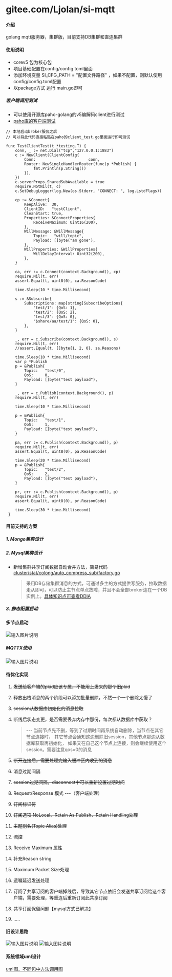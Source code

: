 # gitee.com/Ljolan/si-mqtt

#### 介绍
golang mqtt服务器，集群版，目前支持DB集群和直连集群

#### 使用说明

- corev5 包为核心包
- 项目基础配置在config/config.toml里面
- 添加环境变量 SI_CFG_PATH = "配置文件路径" ，如果不配置，则默认使用config/config.toml配置
- 以package方式 运行 main.go即可

##### 客户端调用测试
- 可以使用开源库paho-golang的v5编解码client进行测试
- [paho库的客户端测试][https://github.com/eclipse/paho.golang/tree/master/paho]

```
// 本地启动broker服务之后
// 可以将此代码直接粘贴在paho的client_test.go里面运行即可测试

func TestClientTest(t *testing.T) {
 	conn, _ := net.Dial("tcp","127.0.0.1:1883")
 	c := NewClient(ClientConfig{
 		Conn:                       conn,
 		Router: NewSingleHandlerRouter(func(p *Publish) {
 			fmt.Println(p.String())
 		}),
 	})
 	c.serverProps.SharedSubAvailable = true
 	require.NotNil(t, c)
 	c.SetDebugLogger(log.New(os.Stderr, "CONNECT: ", log.LstdFlags))
 
 	cp := &Connect{
 		KeepAlive:  30,
 		ClientID:   "testClient",
 		CleanStart: true,
 		Properties: &ConnectProperties{
 			ReceiveMaximum: Uint16(200),
 		},
 		WillMessage: &WillMessage{
 			Topic:   "will/topic",
 			Payload: []byte("am gone"),
 		},
 		WillProperties: &WillProperties{
 			WillDelayInterval: Uint32(200),
 		},
 	}
 
 	ca, err := c.Connect(context.Background(), cp)
 	require.Nil(t, err)
 	assert.Equal(t, uint8(0), ca.ReasonCode)
 
 	time.Sleep(10 * time.Millisecond)
 
 	s := &Subscribe{
 		Subscriptions: map[string]SubscribeOptions{
 			"test/1": {QoS: 1},
 			"test/2": {QoS: 2},
 			"test/3": {QoS: 0},
 			"$share/aa/test/1": {QoS: 0},
 		},
 	}
 
 	_, err = c.Subscribe(context.Background(), s)
 	require.Nil(t, err)
 	//assert.Equal(t, []byte{1, 2, 0}, sa.Reasons)
 
 	time.Sleep(10 * time.Millisecond)
 	var p *Publish
 	p = &Publish{
 		Topic:   "test/0",
 		QoS:     0,
 		Payload: []byte("test payload"),
 	}
 	
 	_, err = c.Publish(context.Background(), p)
 	require.Nil(t, err)
 	
 	time.Sleep(10 * time.Millisecond)
 
 	p = &Publish{
 		Topic:   "test/1",
 		QoS:     1,
 		Payload: []byte("test payload"),
 	}
 
 	pa, err := c.Publish(context.Background(), p)
 	require.Nil(t, err)
 	assert.Equal(t, uint8(0), pa.ReasonCode)
 
 	time.Sleep(20 * time.Millisecond)
 	p = &Publish{
 		Topic:   "test/2",
 		QoS:     2,
 		Payload: []byte("test payload"),
 	}
 	
 	pr, err := c.Publish(context.Background(), p)
 	require.Nil(t, err)
 	assert.Equal(t, uint8(0), pr.ReasonCode)
 	
 	time.Sleep(30 * time.Millisecond)
 }
```

#### 目前支持的方案
##### 1. Mongo集群设计
##### 2. Mysql集群设计
- 新增集群共享订阅数据自动合并方法，简易代码 [cluster/stat/colong/auto_compress_sub/factory.go](https://gitee.com/Ljolan/si-mqtt/blob/dev-cluster-v1/cluster/stat/colong/auto_compress_sub/factory.go)

  > 采用DB存储集群消息的方式，可通过多主的方式提供写服务，拉取数据走从即可，可以防止主节点单点故障，并且不会全部broker连在一个DB实例上。[具体知识点可查看DDIA](https://ddia.vonng.com/#/part-ii)

##### 3. 静态配置启动

#### 多节点启动
![输入图片说明](https://images.gitee.com/uploads/images/2021/0928/234746_6f1bc35d_3048600.png "QQ图片20210928234729.png")
##### MQTTX使用
![输入图片说明](https://images.gitee.com/uploads/images/2021/0928/234807_0e98852f_3048600.png "QQ图片20210928234725.png")

#### 待优化实现
1. ~~发送给客户端的pkid应该专属，不能用上发来的那个旧pkid~~
2. 释放出栈消息的两个阶段可以添加批量删除，不然一个一个删除太慢了
3. ~~session从数据库初始化的消息拉取~~
4. 断线后状态变更，是否需要丢弃内存中那份，每次都从数据库中获取？ 
   
   > --- 当前节点先不删，等到了过期时间再系统自动删除，当节点在其它节点连接时，
        其它节点会通知这边删除旧session，其他节点那边从数据库获取再初始化，
        如果又在自己这个节点上连接，则会继续使用这个session。需要注意qos=0的消息
   
5. ~~断开连接后，需要处理完输入缓冲区内收到的消息~~

6. 消息过期间隔
   
7. ~~session过期间隔，disconnect中可以重新设置过期时间~~

8. Request/Response 模式 ---（客户端处理）

9. ~~订阅标识符~~

10. ~~订阅选项 NoLocal、Retain As Publish、Retain Handling处理~~
    
11. ~~主题别名(Topic Alias)处理~~

12. ~~流控~~

13. Receive Maximum 属性

14. 补充Reason string

15. Maximum Packet Size处理

16. 遗嘱延迟发送处理
    
17. 订阅了共享订阅的客户端掉线后，导致其它节点依旧会发送共享订阅给这个客户端，需要处理，等重连后重新订阅此共享订阅

18. 共享订阅保留问题【mysql方式已解决】
    
19. .....

#### 旧设计思路
![输入图片说明](https://images.gitee.com/uploads/images/2021/0903/231523_cbe216ec_3048600.png "客户端消息处理.excalidraw.png")
![输入图片说明](https://images.gitee.com/uploads/images/2021/0903/232740_351967e7_3048600.png "共享订阅集群通知.excalidraw.png")

#### 系统领域uml设计
[uml图、不同包中方法调用图](https://gitee.com/Ljolan/si-mqtt/tree/dev-cluster-v1/image)


[https://github.com/eclipse/paho.golang/tree/master/paho]: https://github.com/eclipse/paho.golang/tree/master/paho